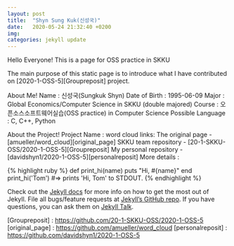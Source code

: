 ```yaml
---
layout: post
title:  "Shyn Sung Kuk(신성국)"
date:   2020-05-24 21:32:40 +0200
img: 
categories: jekyll update
---
```

Hello Everyone! This is a page for OSS practice in SKKU

The main purpose of this static page is to introduce what I have contributed on [2020-1-OSS-5][Groupreposit] project.

About Me!
Name : 신성국(Sungkuk Shyn)
Date of Birth : 1995-06-09
Major : Global Economics/Computer Science in SKKU (double majored)
Course : 오픈소스소프트웨어실습(OSS practice) in Computer Science
Possible Language : C, C++, Python

About the Project!
Project Name : word cloud
links:
The original page - [amueller/word_cloud][original_page] 
SKKU team repository - [20-1-SKKU-OSS/2020-1-OSS-5][Groupreposit]
My personal repository - [davidshyn1/2020-1-OSS-5][personalreposit]
More details : 

{% highlight ruby %}
def print_hi(name)
  puts "Hi, #{name}"
end
print_hi('Tom')
#=> prints 'Hi, Tom' to STDOUT.
{% endhighlight %}

Check out the [Jekyll docs][jekyll-docs] for more info on how to get the most out of Jekyll. File all bugs/feature requests at [Jekyll’s GitHub repo][jekyll-gh]. If you have questions, you can ask them on [Jekyll Talk][jekyll-talk].

[jekyll-docs]: https://jekyllrb.com/docs/home
[jekyll-gh]:   https://github.com/jekyll/jekyll
[jekyll-talk]: https://talk.jekyllrb.com/
[Groupreposit] : https://github.com/20-1-SKKU-OSS/2020-1-OSS-5
[original_page] : https://github.com/amueller/word_cloud
[personalreposit] : https://github.com/davidshyn1/2020-1-OSS-5
